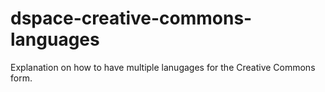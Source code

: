 # dspace-creative-commons-languages
Explanation on how to have multiple lanugages for the Creative Commons form.
